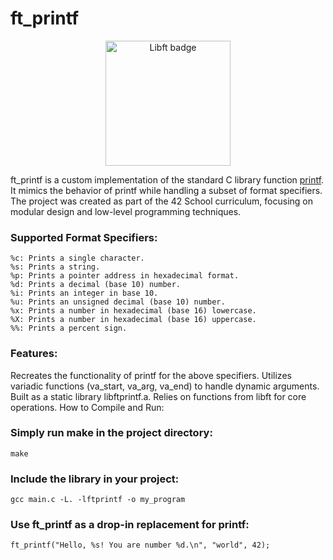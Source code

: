 # ft_printf

<div align="center">
	<img src="https://github.com/maksim-volkmann/42-project-badges/blob/main/badges/ft_printfe.png" width="200" alt="Libft badge" />
</div>

ft_printf is a custom implementation of the standard C library function [printf](https://www.tutorialspoint.com/c_standard_library/c_function_printf.htm). It mimics the behavior of printf while handling a subset of format specifiers. The project was created as part of the 42 School curriculum, focusing on modular design and low-level programming techniques.

### Supported Format Specifiers:
```
%c: Prints a single character.
%s: Prints a string.
%p: Prints a pointer address in hexadecimal format.
%d: Prints a decimal (base 10) number.
%i: Prints an integer in base 10.
%u: Prints an unsigned decimal (base 10) number.
%x: Prints a number in hexadecimal (base 16) lowercase.
%X: Prints a number in hexadecimal (base 16) uppercase.
%%: Prints a percent sign.
```
### Features:
Recreates the functionality of printf for the above specifiers.
Utilizes variadic functions (va_start, va_arg, va_end) to handle dynamic arguments.
Built as a static library libftprintf.a.
Relies on functions from libft for core operations.
How to Compile and Run:

### Simply run make in the project directory:
```
make
```

### Include the library in your project:
```
gcc main.c -L. -lftprintf -o my_program
```

### Use ft_printf as a drop-in replacement for printf:
```
ft_printf("Hello, %s! You are number %d.\n", "world", 42);
```
